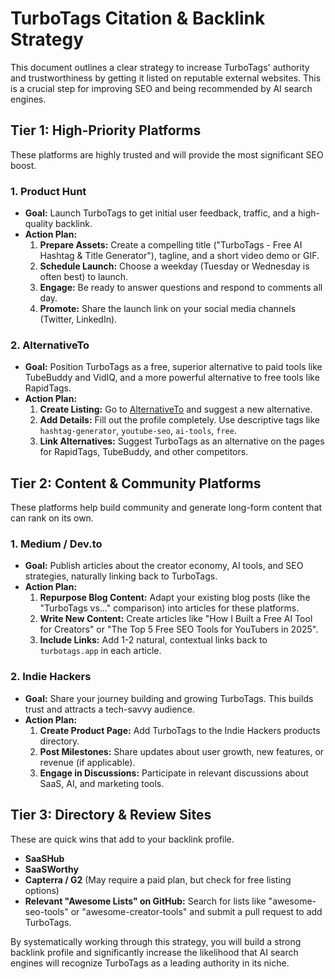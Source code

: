 # TurboTags Citation & Backlink Strategy

This document outlines a clear strategy to increase TurboTags' authority and trustworthiness by getting it listed on reputable external websites. This is a crucial step for improving SEO and being recommended by AI search engines.

## Tier 1: High-Priority Platforms

These platforms are highly trusted and will provide the most significant SEO boost.

### 1. Product Hunt

- **Goal:** Launch TurboTags to get initial user feedback, traffic, and a high-quality backlink.
- **Action Plan:**
    1.  **Prepare Assets:** Create a compelling title ("TurboTags - Free AI Hashtag & Title Generator"), tagline, and a short video demo or GIF.
    2.  **Schedule Launch:** Choose a weekday (Tuesday or Wednesday is often best) to launch.
    3.  **Engage:** Be ready to answer questions and respond to comments all day.
    4.  **Promote:** Share the launch link on your social media channels (Twitter, LinkedIn).

### 2. AlternativeTo

- **Goal:** Position TurboTags as a free, superior alternative to paid tools like TubeBuddy and VidIQ, and a more powerful alternative to free tools like RapidTags.
- **Action Plan:**
    1.  **Create Listing:** Go to [AlternativeTo](https://alternativeto.net/) and suggest a new alternative.
    2.  **Add Details:** Fill out the profile completely. Use descriptive tags like `hashtag-generator`, `youtube-seo`, `ai-tools`, `free`.
    3.  **Link Alternatives:** Suggest TurboTags as an alternative on the pages for RapidTags, TubeBuddy, and other competitors.

## Tier 2: Content & Community Platforms

These platforms help build community and generate long-form content that can rank on its own.

### 1. Medium / Dev.to

- **Goal:** Publish articles about the creator economy, AI tools, and SEO strategies, naturally linking back to TurboTags.
- **Action Plan:**
    1.  **Repurpose Blog Content:** Adapt your existing blog posts (like the "TurboTags vs..." comparison) into articles for these platforms.
    2.  **Write New Content:** Create articles like "How I Built a Free AI Tool for Creators" or "The Top 5 Free SEO Tools for YouTubers in 2025".
    3.  **Include Links:** Add 1-2 natural, contextual links back to `turbotags.app` in each article.

### 2. Indie Hackers

- **Goal:** Share your journey building and growing TurboTags. This builds trust and attracts a tech-savvy audience.
- **Action Plan:**
    1.  **Create Product Page:** Add TurboTags to the Indie Hackers products directory.
    2.  **Post Milestones:** Share updates about user growth, new features, or revenue (if applicable).
    3.  **Engage in Discussions:** Participate in relevant discussions about SaaS, AI, and marketing tools.

## Tier 3: Directory & Review Sites

These are quick wins that add to your backlink profile.

- **SaaSHub**
- **SaaSWorthy**
- **Capterra / G2** (May require a paid plan, but check for free listing options)
- **Relevant "Awesome Lists" on GitHub:** Search for lists like "awesome-seo-tools" or "awesome-creator-tools" and submit a pull request to add TurboTags.

By systematically working through this strategy, you will build a strong backlink profile and significantly increase the likelihood that AI search engines will recognize TurboTags as a leading authority in its niche.
